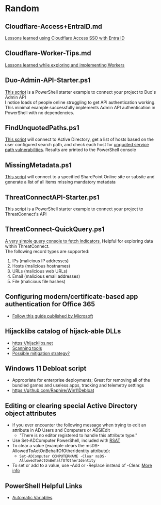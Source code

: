 # Random
## Cloudflare-Access+EntraID.md
[Lessons learned using Cloudflare Access SSO with Entra ID](https://github.com/Xorlent/Random/blob/main/Cloudflare-Access%2BEntraID.md)
## Cloudflare-Worker-Tips.md  
[Lessons learned while exploring and implementing Workers](https://github.com/Xorlent/Random/blob/main/Cloudflare-Worker-Tips.md)  
## Duo-Admin-API-Starter.ps1
[This script](https://github.com/Xorlent/Random/blob/main/Duo-Admin-API-Starter.ps1) is a PowerShell starter example to connect your project to Duo's Admin API  
I notice loads of people online struggling to get API authentication working.  This minimal example successfully implements Admin API authentication in PowerShell with no dependencies.  
## FindUnquotedPaths.ps1
[This script](https://github.com/Xorlent/Random/blob/main/FindUnquotedPaths.ps1) will connect to Active Directory, get a list of hosts based on the user configured search path, and check each host for [unquoted service path vulnerabilities](https://attack.mitre.org/techniques/T1574/009/). Results are printed to the PowerShell console  
## MissingMetadata.ps1  
[This script](https://github.com/Xorlent/Random/blob/main/MissingMetadata.md) will connect to a specified SharePoint Online site or subsite and generate a list of all items missing mandatory metadata  
## ThreatConnectAPI-Starter.ps1  
[This script](https://github.com/Xorlent/Random/blob/main/ThreatConnectAPI-Starter.ps1) is a PowerShell starter example to connect your project to ThreatConnect's API  
## ThreatConnect-QuickQuery.ps1  
[A very simple query console to fetch Indicators.](https://github.com/Xorlent/Random/blob/main/ThreatConnect-QuickQuery.ps1)  Helpful for exploring data within ThreatConnect.  
The following record types are supported:  
  1. IPs (malicious IP addresses)
  2. Hosts (malicious hostnames)
  3. URLs (malicious web URLs)
  4. Email (malicious email addresses)
  5. File (malicious file hashes)
## Configuring modern/certificate-based app authentication for Office 365  
  - [Follow this guide published by Microsoft](https://learn.microsoft.com/en-us/sharepoint/dev/solution-guidance/security-apponly-azuread)  
## Hijacklibs catalog of hijack-able DLLs  
  - https://hijacklibs.net
  - [Scanning tools](https://github.com/wietze/HijackLibs/wiki/)
  - [Possible mitigation strategy?](https://github.com/Xorlent/Fix-Exploitable-DLLs)
## Windows 11 Debloat script
  - Appropriate for enterprise deployments; Great for removing all of the bundled games and useless apps, tracking and telemetry settings  
  - https://github.com/Raphire/Win11Debloat
## Editing or clearing special Active Directory object attributes
  - If you ever encounter the following message when trying to edit an attribute in AD Users and Computers or ADSIEdit
    - "There is no editor registered to handle this attribute type."
  - Use Set-ADComputer PowerShell, included with [RSAT](https://learn.microsoft.com/en-US/troubleshoot/windows-server/system-management-components/remote-server-administration-tools)
  - To clear a value (example clears the msDS-AllowedToActOnBehalfOfOtherIdentity attribute):
    - ```Set-ADComputer COMPUTERNAME -Clear msDS-AllowedToActOnBehalfOfOtherIdentity```
  - To set or add to a value, use -Add or -Replace instead of -Clear.  [More info](https://learn.microsoft.com/en-us/powershell/module/activedirectory/set-adcomputer?view=windowsserver2022-ps)  
## PowerShell Helpful Links
  - [Automatic Variables](https://learn.microsoft.com/en-us/powershell/module/microsoft.powershell.core/about/about_automatic_variables?view=powershell-7.3)

